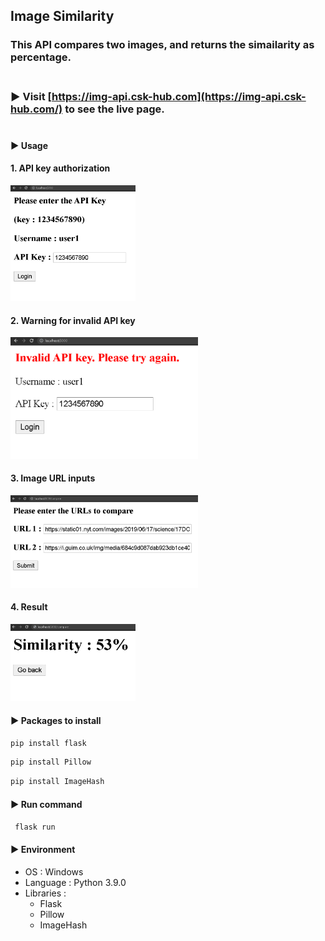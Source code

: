 ## Image Similarity

### This API compares two images, and returns the simailarity as percentage. <br><br>
### ▶ Visit [https://img-api.csk-hub.com](https://img-api.csk-hub.com/) to see the live page. <br><br>
  
  
#### ▶ Usage

#### 1. API key authorization

<img src="./usage/auth.PNG" width="200">

#### 2. Warning for invalid API key

<img src="./usage/invalid.PNG" width="300">

#### 3. Image URL inputs 

<img src="./usage/compare.PNG" width="300">

#### 4. Result

<img src="./usage/result.PNG" width="200">


#### ▶  Packages to install

```bash
pip install flask
```
```bash
pip install Pillow
```
```bash
pip install ImageHash
```



#### ▶ Run command

   ``` flask run```

#### ▶  Environment

- OS : Windows
- Language : Python 3.9.0
- Libraries :
  - Flask
  - Pillow
  - ImageHash
